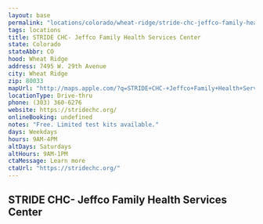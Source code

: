 ```yaml
---
layout: base
permalink: "locations/colorado/wheat-ridge/stride-chc-jeffco-family-health-services-center/"
tags: locations
title: STRIDE CHC- Jeffco Family Health Services Center 
state: Colorado
stateAbbr: CO
hood: Wheat Ridge
address: 7495 W. 29th Avenue
city: Wheat Ridge
zip: 80033
mapUrl: "http://maps.apple.com/?q=STRIDE+CHC-+Jeffco+Family+Health+Services+Center&address=7495+W+29th+Avenue,Wheat+Ridge,Colorado,80033"
locationType: Drive-thru
phone: (303) 360-6276
website: https://stridechc.org/
onlineBooking: undefined
notes: "Free. Limited test kits available."
days: Weekdays
hours: 9AM-4PM
altDays: Saturdays
altHours: 9AM-1PM
ctaMessage: Learn more
ctaUrl: "https://stridechc.org/"
---
```

## STRIDE CHC- Jeffco Family Health Services Center 